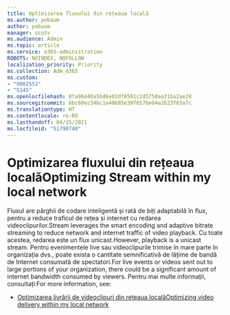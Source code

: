 ```yaml
---
title: Optimizarea fluxului din rețeaua locală
ms.author: pebaum
author: pebaum
manager: scotv
ms.audience: Admin
ms.topic: article
ms.service: o365-administration
ROBOTS: NOINDEX, NOFOLLOW
localization_priority: Priority
ms.collection: Adm_O365
ms.custom:
- "9002552"
- "5145"
ms.openlocfilehash: 0fa96d48a5bd6e02df8501c2d5758aa31ba2ae28
ms.sourcegitcommit: 8bc60ec34bc1e40685e3976576e04a2623f63a7c
ms.translationtype: HT
ms.contentlocale: ro-RO
ms.lasthandoff: 04/15/2021
ms.locfileid: "51790740"
---
```

# <a name="optimizing-stream-within-my-local-network"></a><span data-ttu-id="f6224-102">Optimizarea fluxului din rețeaua locală</span><span class="sxs-lookup"><span data-stu-id="f6224-102">Optimizing Stream within my local network</span></span>

<span data-ttu-id="f6224-103">Fluxul are pârghii de codare inteligentă și rată de biți adaptabilă în flux, pentru a reduce traficul de rețea și internet cu redarea videoclipurilor.</span><span class="sxs-lookup"><span data-stu-id="f6224-103">Stream leverages the smart encoding and adaptive bitrate streaming to reduce network and internet traffic of video playback.</span></span> <span data-ttu-id="f6224-104">Cu toate acestea, redarea este un flux unicast.</span><span class="sxs-lookup"><span data-stu-id="f6224-104">However, playback is a unicast stream.</span></span> <span data-ttu-id="f6224-105">Pentru evenimentele live sau videoclipurile trimise în mare parte în organizația dvs., poate exista o cantitate semnificativă de lățime de bandă de Internet consumată de spectatori.</span><span class="sxs-lookup"><span data-stu-id="f6224-105">For live events or videos sent out to large portions of your organization, there could be a significant amount of internet bandwidth consumed by viewers.</span></span> <span data-ttu-id="f6224-106">Pentru mai multe informații, consultați:</span><span class="sxs-lookup"><span data-stu-id="f6224-106">For more information, see:</span></span>

- [<span data-ttu-id="f6224-107">Optimizarea livrării de videoclipuri din rețeaua locală</span><span class="sxs-lookup"><span data-stu-id="f6224-107">Optimizing video delivery within my local network</span></span>](https://docs.microsoft.com/stream/network-overview#optimizing-video-delivery-within-my-local-network)
